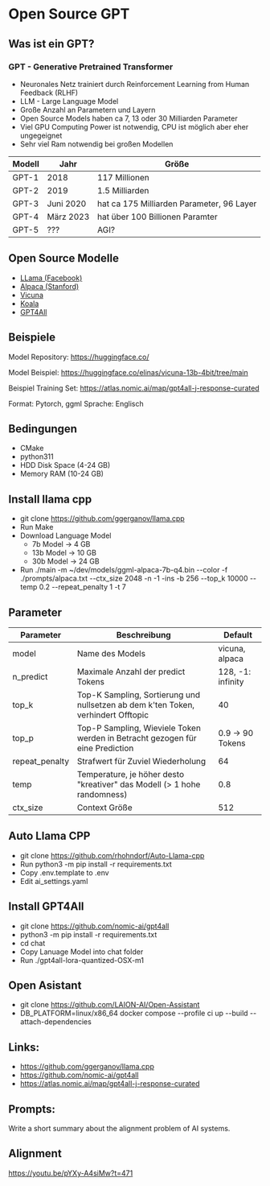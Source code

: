 # Open Source GPT

## Was ist ein GPT?

### GPT - Generative Pretrained Transformer

-   Neuronales Netz trainiert durch Reinforcement Learning from Human Feedback (RLHF)
-   LLM - Large Language Model
-   Große Anzahl an Parametern und Layern
-   Open Source Models haben ca 7, 13 oder 30 Milliarden Parameter
-   Viel GPU Computing Power ist notwendig, CPU ist möglich aber eher ungegeignet
-   Sehr viel Ram notwendig bei großen Modellen

| Modell | Jahr      | Größe                                     |
| ------ | --------- | ----------------------------------------- |
| GPT-1  | 2018      | 117 Millionen                             |
| GPT-2  | 2019      | 1.5 Milliarden                            |
| GPT-3  | Juni 2020 | hat ca 175 Milliarden Parameter, 96 Layer |
| GPT-4  | März 2023 | hat über 100 Billionen Paramter           |
| GPT-5  | ???       | AGI?                                      |

## Open Source Modelle

-   [LLama (Facebook)](https://github.com/facebookresearch/llama/tree/main)
-   [Alpaca (Stanford)](https://www.getalpaca.io/)
-   [Vicuna](https://vicuna.lmsys.org/)
-   [Koala](https://koala.sh/)
-   [GPT4All](https://github.com/nomic-ai/gpt4all)

## Beispiele

Model Repository:
https://huggingface.co/

Model Beispiel:
https://huggingface.co/elinas/vicuna-13b-4bit/tree/main

Beispiel Training Set:
https://atlas.nomic.ai/map/gpt4all-j-response-curated

Format: Pytorch, ggml
Sprache: Englisch

## Bedingungen

-   CMake
-   python311
-   HDD Disk Space (4-24 GB)
-   Memory RAM (10-24 GB)

## Install llama cpp

-   git clone https://github.com/ggerganov/llama.cpp
-   Run Make
-   Download Language Model
    -   7b Model -> 4 GB
    -   13b Model -> 10 GB
    -   30b Model -> 24 GB
-   Run ./main -m ~/dev/models/ggml-alpaca-7b-q4.bin --color -f ./prompts/alpaca.txt --ctx_size 2048 -n -1 -ins -b 256 --top_k 10000 --temp 0.2 --repeat_penalty 1 -t 7

## Parameter

| Parameter      | Beschreibung                                                                      | Default           |
| -------------- | --------------------------------------------------------------------------------- | ----------------- |
| model          | Name des Models                                                                   | vicuna, alpaca    |
| n_predict      | Maximale Anzahl der predict Tokens                                                | 128, -1: infinity |
| top_k          | Top-K Sampling, Sortierung und nullsetzen ab dem k'ten Token, verhindert Offtopic | 40                |
| top_p          | Top-P Sampling, Wieviele Token werden in Betracht gezogen für eine Prediction     | 0.9 -> 90 Tokens  |
| repeat_penalty | Strafwert für Zuviel Wiederholung                                                 | 64                |
| temp           | Temperature, je höher desto "kreativer" das Modell (> 1 hohe randomness)          | 0.8               |
| ctx_size       | Context Größe                                                                     | 512               |

## Auto Llama CPP

-   git clone https://github.com/rhohndorf/Auto-Llama-cpp
-   Run python3 -m pip install -r requirements.txt
-   Copy .env.template to .env
-   Edit ai_settings.yaml

## Install GPT4All

-   git clone https://github.com/nomic-ai/gpt4all
-   python3 -m pip install -r requirements.txt
-   cd chat
-   Copy Lanuage Model into chat folder
-   Run ./gpt4all-lora-quantized-OSX-m1

## Open Asistant

-   git clone https://github.com/LAION-AI/Open-Assistant
-   DB_PLATFORM=linux/x86_64 docker compose --profile ci up --build --attach-dependencies

## Links:

-   https://github.com/ggerganov/llama.cpp
-   https://github.com/nomic-ai/gpt4all
-   https://atlas.nomic.ai/map/gpt4all-j-response-curated

## Prompts:

Write a short summary about the alignment problem of AI systems.

## Alignment

https://youtu.be/pYXy-A4siMw?t=471
